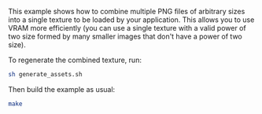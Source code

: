 This example shows how to combine multiple PNG files of arbitrary sizes into a
single texture to be loaded by your application. This allows you to use VRAM
more efficiently (you can use a single texture with a valid power of two size
formed by many smaller images that don't have a power of two size).

To regenerate the combined texture, run:
```sh
sh generate_assets.sh
```

Then build the example as usual:
```sh
make
```
